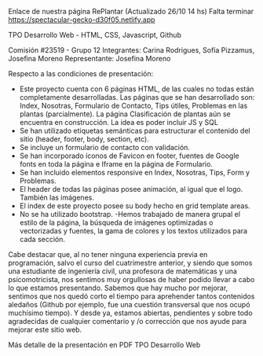 Enlace de nuestra página RePlantar (Actualizado 26/10 14 hs) Falta terminar
https://spectacular-gecko-d30f05.netlify.app

TPO Desarrollo Web - HTML, CSS, Javascript, Github

Comisión #23519 - Grupo 12
Integrantes: Carina Rodrigues, Sofía Pizzamus, Josefina Moreno
Representante: Josefina Moreno

Respecto a las condiciones de presentación:
- Este proyecto cuenta con 6 páginas HTML, de las cuales no todas están completamente desarrolladas. Las páginas que se han desarrollado son: Index, Nosotras, Formulario de Contacto, Tips útiles, Problemas en las plantas (parcialmente). La página Clasificación de plantas aún se encuentra en construcción. La idea es poder incluir JS y SQL 
- Se han utilizado etiquetas semánticas para estructurar el contenido del sitio (header, footer, body, section, etc).
- Se incluye un formulario de contacto con validación.
- Se han incorporado íconos de Favicon en footer, fuentes de Google fonts en toda la página e Iframe en la página de Formulario.
- Se han incluido elementos responsive en Index, Nosotras, Tips, Form y Problemas. 
- El header de todas las páginas posee animación, al igual que el logo. También las imágenes.
- El index de este proyecto posee su body hecho en grid template areas. 
- No se ha utilizado bootstrap. 
-Hemos trabajado de manera grupal el estilo de la página, la búsqueda de imágenes optimizadas o vectorizadas y fuentes, la gama de colores y los textos utilizados para cada sección.

Cabe destacar que, al no tener ninguna experiencia previa en programación,  salvo el curso del cuatrimestre anterior, y siendo que somos una estudiante de ingeniería civil, una profesora de matemáticas y una psicomotricista, nos sentimos muy orgullosas de haber podido llevar a cabo lo que estamos presentando. Sabemos que hay mucho por mejorar, sentimos que nos quedó corto el tiempo para aprehender tantos contenidos aledaños (Github por ejemplo, fue una cuestión transversal que nos ocupó muchísimo tiempo). Y desde ya, estamos abiertas, pendientes y sobre todo agradecidas de cualquier comentario y /o corrección que nos ayude para mejorar este sitio web. 


Más detalle de la presentación en PDF TPO Desarrollo Web

